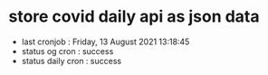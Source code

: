 # store covid daily api as json data

- last cronjob : Friday, 13 August 2021 13:18:45
- status og cron : success
- status daily cron : success
      
      
